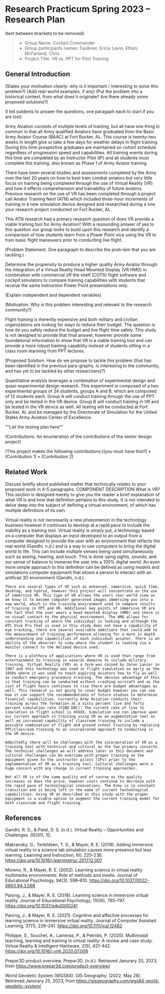 # Research Practicum Spring 2023 – Research Plan
(text between brackets to be removed)

> * Group Name: Cockpit Commander
> * Group participants names: Faulkner, Erica; Levin, Ethan; McFarland, Chris
> * Project Title: VR vs. PPT for Pilot Training

## General Introduction

(States your motivation clearly: why is it important / interesting to solve this problem?)
(Add real-world examples, if any)
(Put the problem into a historical context, from what does it originate? Are there already some proposed solutions?)

(I tell sutdents to answer the questions, one paragaph each to start if you are lost)

Army Aviation consists of multiple levels of training, but all have one thing in common in that all Army qualified Aviators have graduated from the Basic Army Aviator Course (BAAC) at Fort Rucker, AL. This course is twenty-two weeks in length give or take a few days for weather delays in flight training. During this time prospective graduates are maintained on cohort schedule regardless of progression speed and capabilities. All training events during this time are completed by an Instructor Pilot (IP) and all students must complete this training, also known as Phase 1 of Army Aviator training. 

There have been several studies and assessments completed by the Army over the last 20 years on how to best train combat aviators but very little focus on training being completed through the use of Virtual Reality (VR) and how it effects comprehension and trainability of future aviators. Previous research on the use of VR has been completed through a project call Aviator Training Next (ATN) which included three-hour increments of training in a new simulation device designed and researched during a one your research project conducted on Fort Rucker, AL. 

This ATN research had a primary research question of does VR provide a viable training tool for Army Aviation? With a resounding answer of yes to this question our group looks to build upon this research and identify a comparison of how students learn from a Power Point vice using the VR to train basic flight maneuvers prior to conducting live flight. 

(Problem Statement. One paragraph to describe the prob-lem that you are tackling.)

Determine the propensity to produce a higher quality Army Aviator through the integration of a Virtual Reality Head Mounted Display (VR HMD) in combination with commercial off the shelf (COTS) flight software and cockpit simulators to compare training capabilities with students that receive the same instruction Power Point presentations only.

(Explain independent and dependent variables)

(Motivation. Why is this problem interesting and relevant to the research community?)

Flight training is iherently expensive and both military and civilian organizations are looking for ways to reduce their budget. The question is how do you safely reduce the budget and live flight time safely. This study is not designed to provide that final answer, however provide some foundational information to show that VR is a viable training tool and can provide a more robust training capability instead of students sitting in a class room learining from PPT lectures. 

(Proposed Solution. How do we propose to tackle this problem (that has been identified in the previous para-graphs, is interesting to the community, and has yet to be tackled by other researchers)?)

Quantitative analysis leverages a combination of experimental design and quasi-experimental design research. This experiment is composed of a two experimental groups of 24 students, groups A and B, which are composed of 12 students each. Group A will conduct training through the use of PPT only and be tested in the VR device. Group B will conduct training in VR and be tested in the VR device as well. All testing will be conducted at Fort Rucker, AL and be managed by the Directorate of Simulation for the United States Army Aviation Center of Excellence. 

""List the testing plan here""


(Contributions. An enumeration of the contributions of the senior design project)

(This project makes the following contributions:)(you must have this!!)
•	(Contribution 1)
•	(Contribution 2)


## Related Work

Discuss briefly about published matter that technically relates to your proposed work in 4-5 paragraphs.
COMPONENT DESCRIPTION
What is VR?
	This section is designed merely to give you the reader a brief explanation of what VR is and how that definition pertains to this study. It is not intended to delve deep into the subject of defining a virtual environment, of which has multiple definitions of its own. 
  
  Virtual reality is not necessarily a new phenomenon in the technology business however it continues to develop at a rapid pace to include the viability as a training tool. Virtual reality is simply put, a technology based on a computer that displays an input developed to an output from a computer designed to provide the user with an environment that reflects the real world (Gandhi, n.d.) and is a way to use computers to bring the digital world to life. This can include multiple senses being used simultaneously such as seeing, hearing, and touch. This is done using sights, sounds, and our sense of balance to immerse the user into a 100% digital world. An even more simple approach to this definition can be defined as using models and simulations computer equipment that allows a person to interact with an artificial 3D environment (Gandhi, n.d.).

	There are several types of VR such as enhanced, immersive, quick time, desktop, and hybrid, however this project will concentrate on the use of immersive VR. This type of VR allows the users rear world view as we know it to become computer generated images immersing you into a new world, which is the training environment used to compare results of training in PPT and VR. Additional key points of immersive VR are the fact that the user wears a head mounted display (HMD) and there is no visual contact to the physical environment. The HMD allows for constant tracking of where the individual is looking and although the HTC Vive Pro that is used in this study does not have a capability of eye tracking, there are several available additions that could add to the measurement of training performance allowing for a more in depth understanding and capabilities of each individual aviator. There is an ability of the observer to view where the student is looking via a monitor connect to the Helimod device used. 
  
	There is a plethora of applications where VR is used that range from entertainment to training in several domains to include military training. Virtual Reality (VR) as a term was coined by Jaron Lanier in 1987 and this technology was used in flight simulation as early as the 1950s where it was used to teach aspiring aviators how to fly as well as conduct emergency procedure training. The obvious advantage of this is that training can be conducted without crashing aircraft and as the cost of flight hours continues to rise there are budget advantages as well. This research is not going to cover budget however you can see how it can support the recommendations of future studies to determine financial capabilities. Currently Army Aviation conducts their training across the formation at a sixty percent live and forty percent simulation rate (FIND DOC). The current rate of live to simulation in flight school is XXXXX. Simulation use can improve upon our current approach in training using VR as an augmentation tool as well as increased capability of classroom training to include a possible combination of flight and ground school training by replacing PPT/classroom training to an incorporated approach to conducting in the VR device.
  
	Admittedly there will be challenges with the incorporation of VR as a training tool with technical and cultural as the two primary concerns. The technical challenges we will address later in this document and cultural challenges can be overcome with proper training on the equipment given to the instructor pilots (IPs) prior to the implementation of VR as a training tool. Cultural challenges were a huge concern with any change in current training approaches.
  
	Not all VR is of the same quality and of course as the quality increases so does the price, however costs continue to decrease with the rapid pace of technological innovations. The Army is in constant transition and is being left in the wake of current technological capabilities. Using VR as described in this study with the proper equipment is a viable option to augment the current training model for both classroom and flight training. 
  



## References 

Gandhi, R. D., & Patel, D. S. (n.d.). Virtual Reality – Opportunities and Challenges. 05(01), 10.

Makransky, G., Terkildsen, T. S., & Mayer, R. E. (2019). Adding immersive virtual reality to a science lab simulation causes more presence but less learning. Learning and Instruction, 60, 225–236. https://doi.org/10.1016/j.learninstruc.2017.12.007 

Moreno, R., & Mayer, R. E. (2002). Learning science in virtual reality multimedia environments: Role of methods and media. Journal of Educational Psychology, 94(3), 598–610. https://doi.org/10.1037/0022-0663.94.3.598

Parong, J., & Mayer, R. E. (2018). Learning science in immersive virtual reality. Journal of Educational Psychology, 110(6), 785–797. https://doi.org/10.1037/edu0000241

Parong, J., & Mayer, R. E. (2021). Cognitive and affective processes for learning science in immersive virtual reality. Journal of Computer Assisted Learning, 37(1), 226–241. https://doi.org/10.1111/jcal.12482

Philippe, S., Souchet, A., Lameras, P., & Petridis, P. (2020). Multimodal teaching, learning and training in virtual reality: A review and case study. Virtual Reality & Intelligent Hardware, 2(5), 421-442. https://doi.org/10.1016/j.vrih.2020.07.008

Prepar3D product overview. Prepar3D. (n.d.). Retrieved Janurary 20, 2023, from https://www.prepar3d.com/product-overview/

World Geodetic System (WGS84). GIS Geography. (2022, May 28). Retrieved Janurary 25, 2023, from https://gisgeography.com/wgs84-world-geodetic-system/  




